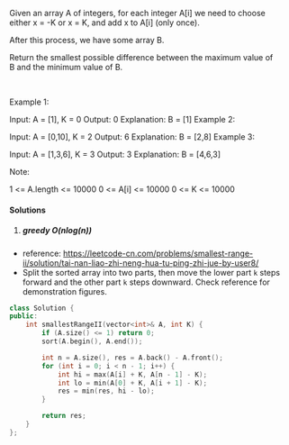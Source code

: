 Given an array A of integers, for each integer A[i] we need to choose either x = -K or x = K, and add x to A[i] (only once).

After this process, we have some array B.

Return the smallest possible difference between the maximum value of B and the minimum value of B.

 

Example 1:

Input: A = [1], K = 0
Output: 0
Explanation: B = [1]
Example 2:

Input: A = [0,10], K = 2
Output: 6
Explanation: B = [2,8]
Example 3:

Input: A = [1,3,6], K = 3
Output: 3
Explanation: B = [4,6,3]
 

Note:

1 <= A.length <= 10000
0 <= A[i] <= 10000
0 <= K <= 10000

#### Solutions

1. ##### greedy O(nlog(n))

- reference: https://leetcode-cn.com/problems/smallest-range-ii/solution/tai-nan-liao-zhi-neng-hua-tu-ping-zhi-jue-by-user8/
- Split the sorted array into two parts, then move the lower part `k` steps forward and the other part `k` steps downward. Check reference for demonstration figures.

```c++
class Solution {
public:
    int smallestRangeII(vector<int>& A, int K) {
        if (A.size() <= 1) return 0;
        sort(A.begin(), A.end());

        int n = A.size(), res = A.back() - A.front();
        for (int i = 0; i < n - 1; i++) {
            int hi = max(A[i] + K, A[n - 1] - K);
            int lo = min(A[0] + K, A[i + 1] - K);
            res = min(res, hi - lo);
        }

        return res;
    }
};
```